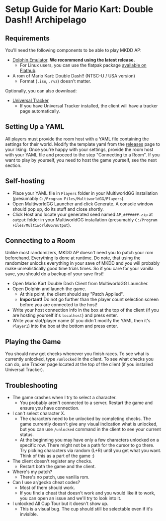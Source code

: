# Setup Guide for Mario Kart: Double Dash!! Archipelago

## Requirements

You'll need the following components to be able to play MKDD AP:
* [Dolphin Emulator](https://dolphin-emu.org/download/). **We recommend using the latest release.**
    * For Linux users, you can use the flatpak package
    [available on Flathub](https://flathub.org/apps/org.DolphinEmu.dolphin-emu).
* A rom of Mario Kart: Double Dash!! (NTSC-U / USA version)
    * Format (`.iso`, `.rvz`) doesn't matter.

Optionally, you can also download:
* [Universal Tracker](https://github.com/FarisTheAncient/Archipelago/releases)
    * If you have Universal Tracker installed, the client will have a tracker page automatically.

## Setting Up a YAML

All players must provide the room host with a YAML file containing the settings for their world. Modify the template yaml from the [releases](https://github.com/aXu-AP/archipelago-double-dash/releases) page to your liking.
Once you're happy with your settings, provide the room host with your YAML file and proceed to the step "Connecting to a Room". If you want to play by yourself, you need to host the game yourself, see the next section.

## Self-hosting

* Place your YAML file in `Players` folder in your MultiworldGG installation (presumably `C:/Program Files/MultiworldGG/Players`).
* Open MultiworldGG Launcher and click Generate. A console window should pop up, do its stuff and close shortly.
* Click Host and locate your generated seed named `AP_#######.zip` at `output` folder in your MultiworldGG installation (presumably `C:/Program Files/MultiworldGG/output`).

## Connecting to a Room

Unlike most randomizers, MKDD AP doesn't need you to patch your rom beforehand. Everything is done at runtime.
Do note, that using the randomizer unlocks everything in your save of MKDD and you will probably make unrealistically good time trials times. So if you care for your vanilla save, you should do a backup of your save first!
* Open Mario Kart Double Dash Client from MultiworldGG Launcher.
* Open Dolphin and launch the game.
  * At this point, the client should say "Patch Applied".
  * **Important!** Do not go further than the player count selection screen before you are connected to the host!
* Write your host connection info in the box at the top of the client (if you are hosting yourself it's `localhost`) and press enter.
* Write your slot/player name (if you didn't modify the YAML then it's `Player1`) into the box at the bottom and press enter.

## Playing the Game

You should now get checks whenever you finish races. To see what is currently unlocked, type `/unlocked` in the client. To see what checks you can do, use Tracker page located at the top of the client (if you installed Universal Tracker).

## Troubleshooting

* The game crashes when I try to select a character.
  * You probably aren't connected to a server. Restart the game and ensure you have connection.
* I can't select character X.
  * The characters need to be unlocked by completing checks. The game currently doesn't give any visual indication what is unlocked, but you can use `/unlocked` command in the client to see your current status.
  * At the beginning you may have only a few characters unlocked on a specific row. There might not be a path for the cursor to go there. Try picking characters via random (L+R) until you get what you want. Think of this as a part of the game :)
* The client doesn't register any checks.
  * Restart both the game and the client.
* Where's my patch?
  * There's no patch, use vanilla rom.
* Can I use ar/gecko cheat codes?
  * Most of them should work.
  * If you find a cheat that doesn't work and you would like it to work, you can open an issue and we'll try to look into it.
* I unlocked All Cup Tour but it doesn't show up.
  * This is a visual bug. The cup should still be selectable even if it's invisible.